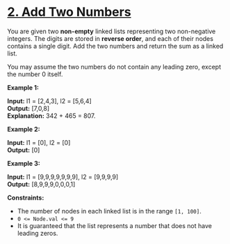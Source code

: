 # [2. Add Two Numbers](https://leetcode.com/problems/add-two-numbers/)

You are given two **non-empty** linked lists representing two non-negative integers. The digits are stored in **reverse order**, and each of their nodes contains a single digit. Add the two numbers and return the sum as a linked list.

You may assume the two numbers do not contain any leading zero, except the number 0 itself.

**Example 1:**

**Input:** l1 = [2,4,3], l2 = [5,6,4]  
**Output:** [7,0,8]  
**Explanation:** 342 + 465 = 807.  

**Example 2:**

**Input:** l1 = [0], l2 = [0]  
**Output:** [0]  

**Example 3:**

**Input:** l1 = [9,9,9,9,9,9,9], l2 = [9,9,9,9]  
**Output:** [8,9,9,9,0,0,0,1]  

**Constraints:**

 - The number of nodes in each linked list is in the range `[1, 100]`.
 - `0 <= Node.val <= 9`
 - It is guaranteed that the list represents a number that does not have leading zeros.
